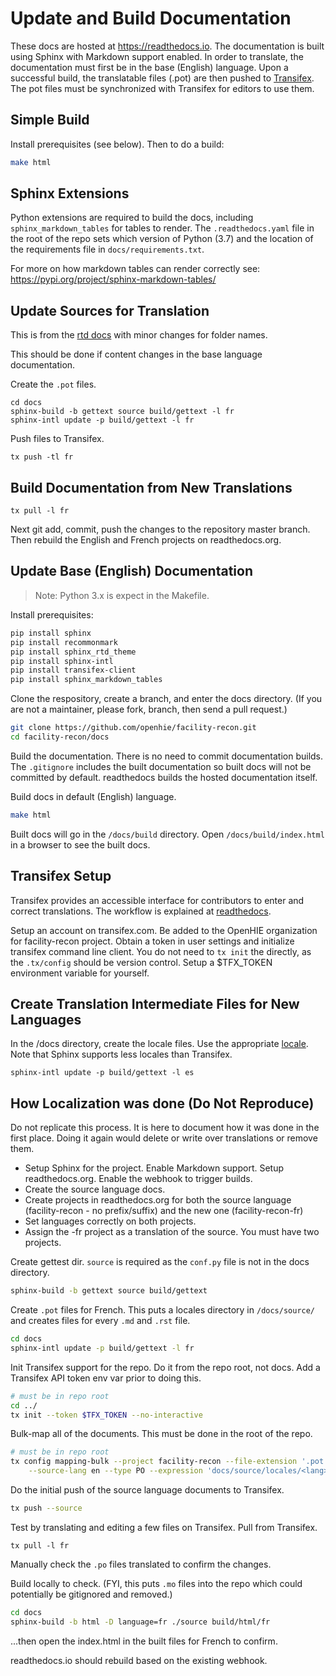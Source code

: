 # Update and Build Documentation

These docs are hosted at https://readthedocs.io. The documentation is built using Sphinx with Markdown support enabled. In order to translate, the documentation must first be in the base (English) language. Upon a successful build, the translatable files (.pot) are then pushed to [Transifex](https://www.transifex.com/). The pot files must be synchronized with Transifex for editors to use them.

## Simple Build

Install prerequisites (see below). Then to do a build:
```sh
make html
```

## Sphinx Extensions

Python extensions are required to build the docs, including `sphinx_markdown_tables` for tables to render. The `.readthedocs.yaml` file in the root of the repo sets which version of Python (3.7) and the location of the requirements file in `docs/requirements.txt`.

For more on how markdown tables can render correctly see: https://pypi.org/project/sphinx-markdown-tables/

## Update Sources for Translation

This is from the [rtd docs](https://docs.readthedocs.io/en/latest/guides/manage-translations.html#update-sources-to-be-translated) with minor changes for folder names.

This should be done if content changes in the base language documentation.

Create the `.pot` files. 
```
cd docs
sphinx-build -b gettext source build/gettext -l fr
sphinx-intl update -p build/gettext -l fr
```

Push files to Transifex.
```
tx push -tl fr
```

## Build Documentation from New Translations

```
tx pull -l fr
```

Next git add, commit, push the changes to the repository master branch. Then rebuild the English and French projects on readthedocs.org.


## Update Base (English) Documentation

> Note: Python 3.x is expect in the Makefile.

Install prerequisites:
```sh
pip install sphinx
pip install recommonmark
pip install sphinx_rtd_theme
pip install sphinx-intl
pip install transifex-client
pip install sphinx_markdown_tables
```

Clone the respository, create a branch, and enter the docs directory. (If you are not a maintainer, please fork, branch, then send a pull request.)

```sh
git clone https://github.com/openhie/facility-recon.git
cd facility-recon/docs
```

Build the documentation. There is no need to commit documentation builds. The `.gitignore` includes the built documentation so built docs will not be committed by default. readthedocs builds the hosted documentation itself.

Build docs in default (English) language.
```sh
make html
```

Built docs will go in the `/docs/build` directory. Open `/docs/build/index.html` in a browser to see the built docs.


## Transifex Setup

Transifex provides an accessible interface for contributors to enter and correct translations. The workflow is explained at [readthedocs](https://docs.readthedocs.io/en/latest/guides/manage-translations.html).

Setup an account on transifex.com. Be added to the OpenHIE organization for facility-recon project. Obtain a token in user settings and initialize transifex command line client. You do not need to `tx init` the directly, as the `.tx/config` should be version control. Setup a $TFX_TOKEN environment variable for yourself.


## Create Translation Intermediate Files for New Languages

In the /docs directory, create the locale files. Use the appropriate [locale](http://www.sphinx-doc.org/en/master/usage/configuration.html#confval-language). Note that Sphinx supports less locales than Transifex.
```
sphinx-intl update -p build/gettext -l es
```

## How Localization was done (Do Not Reproduce)

Do not replicate this process. It is here to document how it was done in the first place. Doing it again would delete or write over translations or remove them.

* Setup Sphinx for the project. Enable Markdown support. Setup readthedocs.org. Enable the webhook to trigger builds.
* Create the source language docs. 
* Create projects in readthedocs.org for both the source language (facility-recon - no prefix/suffix) and the new one (facility-recon-fr)
* Set languages correctly on both projects.
* Assign the -fr project as a translation of the source. You must have two projects.


Create gettest dir. `source` is required as the `conf.py` file is not in the docs directory.
```sh
sphinx-build -b gettext source build/gettext
```

Create `.pot` files for French. This puts a locales directory in `/docs/source/` and creates files for every `.md` and `.rst` file.
```sh
cd docs
sphinx-intl update -p build/gettext -l fr
```

Init Transifex support for the repo. Do it from the repo root, not docs. Add a Transifex API token env var prior to doing this.
```sh
# must be in repo root
cd ../
tx init --token $TFX_TOKEN --no-interactive
```

Bulk-map all of the documents. This must be done in the root of the repo.
```sh
# must be in repo root
tx config mapping-bulk --project facility-recon --file-extension '.pot' --source-file-dir docs/build/gettext \
    --source-lang en --type PO --expression 'docs/source/locales/<lang>/LC_MESSAGES/{filepath}/{filename}.po' --execute
```

Do the initial push of the source language documents to Transifex.
```sh
tx push --source
```

Test by translating and editing a few files on Transifex. Pull from Transifex.
```
tx pull -l fr
```

Manually check the `.po` files translated to confirm the changes.

Build locally to check. (FYI, this puts `.mo` files into the repo which could potentially be gitignored and removed.)

```sh
cd docs
sphinx-build -b html -D language=fr ./source build/html/fr
```
...then open the index.html in the built files for French to confirm.

readthedocs.io should rebuild based on the existing webhook.
